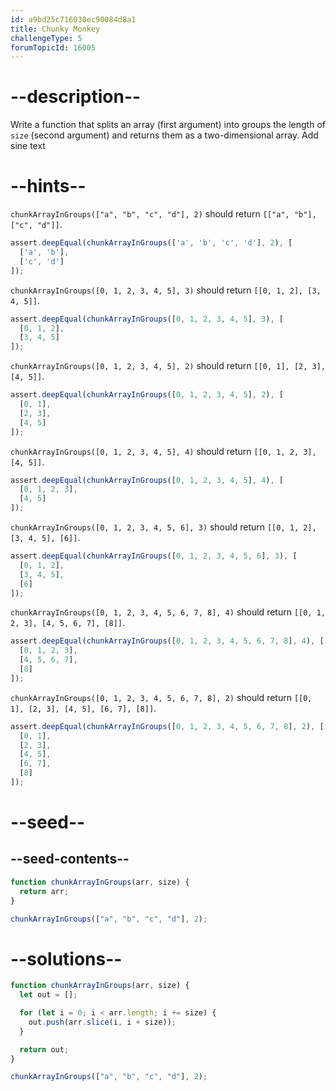 ```yaml
---
id: a9bd25c716030ec90084d8a1
title: Chunky Monkey
challengeType: 5
forumTopicId: 16005
---
```


# --description--

Write a function that splits an array (first argument) into groups the length of `size` (second argument) and returns them as a two-dimensional array.  Add sine text

# --hints--

`chunkArrayInGroups(["a", "b", "c", "d"], 2)` should return `[["a", "b"], ["c", "d"]]`.

```js
assert.deepEqual(chunkArrayInGroups(['a', 'b', 'c', 'd'], 2), [
  ['a', 'b'],
  ['c', 'd']
]);
```

`chunkArrayInGroups([0, 1, 2, 3, 4, 5], 3)` should return `[[0, 1, 2], [3, 4, 5]]`.

```js
assert.deepEqual(chunkArrayInGroups([0, 1, 2, 3, 4, 5], 3), [
  [0, 1, 2],
  [3, 4, 5]
]);
```

`chunkArrayInGroups([0, 1, 2, 3, 4, 5], 2)` should return `[[0, 1], [2, 3], [4, 5]]`.

```js
assert.deepEqual(chunkArrayInGroups([0, 1, 2, 3, 4, 5], 2), [
  [0, 1],
  [2, 3],
  [4, 5]
]);
```

`chunkArrayInGroups([0, 1, 2, 3, 4, 5], 4)` should return `[[0, 1, 2, 3], [4, 5]]`.

```js
assert.deepEqual(chunkArrayInGroups([0, 1, 2, 3, 4, 5], 4), [
  [0, 1, 2, 3],
  [4, 5]
]);
```

`chunkArrayInGroups([0, 1, 2, 3, 4, 5, 6], 3)` should return `[[0, 1, 2], [3, 4, 5], [6]]`.

```js
assert.deepEqual(chunkArrayInGroups([0, 1, 2, 3, 4, 5, 6], 3), [
  [0, 1, 2],
  [3, 4, 5],
  [6]
]);
```

`chunkArrayInGroups([0, 1, 2, 3, 4, 5, 6, 7, 8], 4)` should return `[[0, 1, 2, 3], [4, 5, 6, 7], [8]]`.

```js
assert.deepEqual(chunkArrayInGroups([0, 1, 2, 3, 4, 5, 6, 7, 8], 4), [
  [0, 1, 2, 3],
  [4, 5, 6, 7],
  [8]
]);
```

`chunkArrayInGroups([0, 1, 2, 3, 4, 5, 6, 7, 8], 2)` should return `[[0, 1], [2, 3], [4, 5], [6, 7], [8]]`.

```js
assert.deepEqual(chunkArrayInGroups([0, 1, 2, 3, 4, 5, 6, 7, 8], 2), [
  [0, 1],
  [2, 3],
  [4, 5],
  [6, 7],
  [8]
]);
```

# --seed--

## --seed-contents--

```js
function chunkArrayInGroups(arr, size) {
  return arr;
}

chunkArrayInGroups(["a", "b", "c", "d"], 2);
```

# --solutions--

```js
function chunkArrayInGroups(arr, size) {
  let out = [];

  for (let i = 0; i < arr.length; i += size) {
    out.push(arr.slice(i, i + size));
  }

  return out;
}

chunkArrayInGroups(["a", "b", "c", "d"], 2);
```
